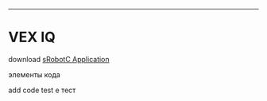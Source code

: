 ------

# VEX IQ

download [sRobotC Application](https://www.robotc.net/files/download/vex/ROBOTCforVEXRobotics_456Release.exe)

элементы кода

add code
test
е
тест